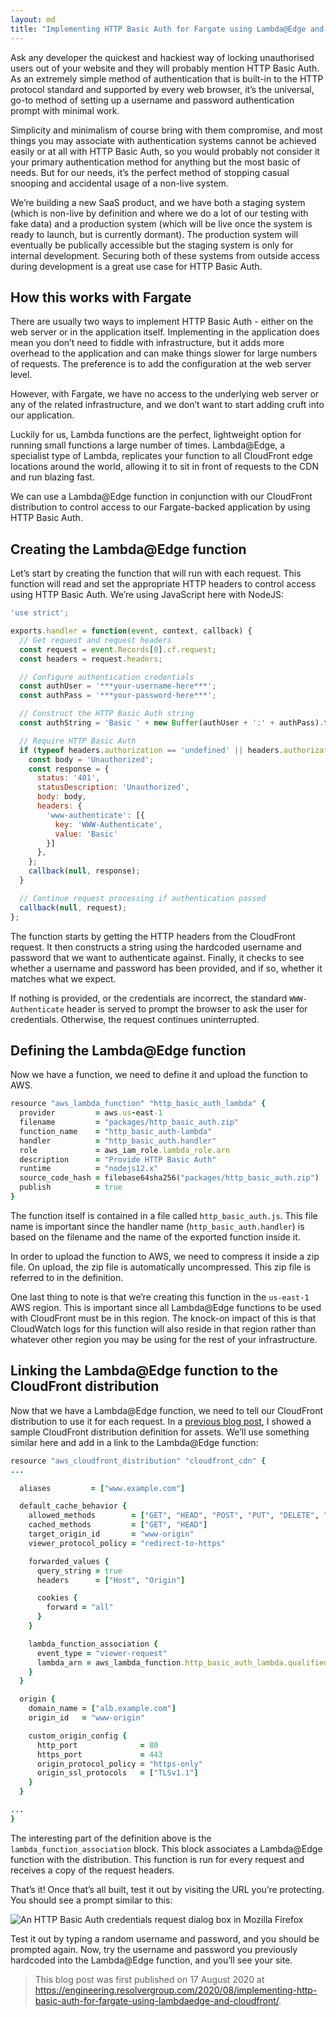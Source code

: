 ```yaml
---
layout: md
title: "Implementing HTTP Basic Auth for Fargate using Lambda@Edge and CloudFront"
---
```


Ask any developer the quickest and hackiest way of locking unauthorised users out of your website and they will probably mention HTTP Basic Auth. As an extremely simple method of authentication that is built-in to the HTTP protocol standard and supported by every web browser, it’s the universal, go-to method of setting up a username and password authentication prompt with minimal work.

Simplicity and minimalism of course bring with them compromise, and most things you may associate with authentication systems cannot be achieved easily or at all with HTTP Basic Auth, so you would probably not consider it your primary authentication method for anything but the most basic of needs. But for our needs, it’s the perfect method of stopping casual snooping and accidental usage of a non-live system.

We’re building a new SaaS product, and we have both a staging system (which is non-live by definition and where we do a lot of our testing with fake data) and a production system (which will be live once the system is ready to launch, but is currently dormant). The production system will eventually be publically accessible but the staging system is only for internal development. Securing both of these systems from outside access during development is a great use case for HTTP Basic Auth.

## How this works with Fargate

There are usually two ways to implement HTTP Basic Auth - either on the web server or in the application itself. Implementing in the application does mean you don’t need to fiddle with infrastructure, but it adds more overhead to the application and can make things slower for large numbers of requests. The preference is to add the configuration at the web server level.

However, with Fargate, we have no access to the underlying web server or any of the related infrastructure, and we don’t want to start adding cruft into our application.

Luckily for us, Lambda functions are the perfect, lightweight option for running small functions a large number of times. Lambda@Edge, a specialist type of Lambda, replicates your function to all CloudFront edge locations around the world, allowing it to sit in front of requests to the CDN and run blazing fast.

We can use a Lambda@Edge function in conjunction with our CloudFront distribution to control access to our Fargate-backed application by using HTTP Basic Auth.

## Creating the Lambda@Edge function

Let’s start by creating the function that will run with each request. This function will read and set the appropriate HTTP headers to control access using HTTP Basic Auth. We’re using JavaScript here with NodeJS:

```jsx
'use strict';

exports.handler = function(event, context, callback) {
  // Get request and request headers
  const request = event.Records[0].cf.request;
  const headers = request.headers;

  // Configure authentication credentials
  const authUser = '***your-username-here***';
  const authPass = '***your-password-here***';

  // Construct the HTTP Basic Auth string
  const authString = 'Basic ' + new Buffer(authUser + ':' + authPass).toString('base64');

  // Require HTTP Basic Auth
  if (typeof headers.authorization == 'undefined' || headers.authorization[0].value != authString) {
    const body = 'Unauthorized';
    const response = {
      status: '401',
      statusDescription: 'Unauthorized',
      body: body,
      headers: {
        'www-authenticate': [{
          key: 'WWW-Authenticate',
          value: 'Basic'
        }]
      },
    };
    callback(null, response);
  }

  // Continue request processing if authentication passed
  callback(null, request);
};
```

The function starts by getting the HTTP headers from the CloudFront request. It then constructs a string using the hardcoded username and password that we want to authenticate against. Finally, it checks to see whether a username and password has been provided, and if so, whether it matches what we expect.

If nothing is provided, or the credentials are incorrect, the standard `WWW-Authenticate` header is served to prompt the browser to ask the user for credentials. Otherwise, the request continues uninterrupted.

## Defining the Lambda@Edge function

Now we have a function, we need to define it and upload the function to AWS.

```ruby
resource "aws_lambda_function" "http_basic_auth_lambda" {
  provider         = aws.us-east-1
  filename         = "packages/http_basic_auth.zip"
  function_name    = "http_basic_auth-lambda"
  handler          = "http_basic_auth.handler"
  role             = aws_iam_role.lambda_role.arn
  description      = "Provide HTTP Basic Auth"
  runtime          = "nodejs12.x"
  source_code_hash = filebase64sha256("packages/http_basic_auth.zip")
  publish          = true
}
```

The function itself is contained in a file called `http_basic_auth.js`. This file name is important since the handler name (`http_basic_auth.handler`) is based on the filename and the name of the exported function inside it.

In order to upload the function to AWS, we need to compress it inside a zip file. On upload, the zip file is automatically uncompressed. This zip file is referred to in the definition.

One last thing to note is that we’re creating this function in the `us-east-1` AWS region. This is important since all Lambda@Edge functions to be used with CloudFront must be in this region. The knock-on impact of this is that CloudWatch logs for this function will also reside in that region rather than whatever other region you may be using for the rest of your infrastructure.

## Linking the Lambda@Edge function to the CloudFront distribution

Now that we have a Lambda@Edge function, we need to tell our CloudFront distribution to use it for each request. In a [previous blog post](/archive/resolverblog/granting-time-limited-access-to-assets-in-s3-using-cloudfront/), I showed a sample CloudFront distribution definition for assets. We’ll use something similar here and add in a link to the Lambda@Edge function:

```ruby
resource "aws_cloudfront_distribution" "cloudfront_cdn" {
...

  aliases         = ["www.example.com"]

  default_cache_behavior {
    allowed_methods        = ["GET", "HEAD", "POST", "PUT", "DELETE", "OPTIONS", "PATCH"]
    cached_methods         = ["GET", "HEAD"]
    target_origin_id       = "www-origin"
    viewer_protocol_policy = "redirect-to-https"

    forwarded_values {
      query_string = true
      headers      = ["Host", "Origin"]

      cookies {
        forward = "all"
      }
    }

    lambda_function_association {
      event_type = "viewer-request"
      lambda_arn = aws_lambda_function.http_basic_auth_lambda.qualified_arn
    }
  }

  origin {
    domain_name = ["alb.example.com"]
    origin_id   = "www-origin"

    custom_origin_config {
      http_port              = 80
      https_port             = 443
      origin_protocol_policy = "https-only"
      origin_ssl_protocols   = ["TLSv1.1"]
    }
  }

...
}
```

The interesting part of the definition above is the `lambda_function_association` block. This block associates a Lambda@Edge function with the distribution. This function is run for every request and receives a copy of the request headers.

That’s it! Once that’s all built, test it out by visiting the URL you’re protecting. You should see a prompt similar to this:

![An HTTP Basic Auth credentials request dialog box in Mozilla Firefox](/img/resolverblog/http-basic-auth-request.png)

Test it out by typing a random username and password, and you should be prompted again. Now, try the username and password you previously hardcoded into the Lambda@Edge function, and you’ll see your site.

> This blog post was first published on 17 August 2020 at <https://engineering.resolvergroup.com/2020/08/implementing-http-basic-auth-for-fargate-using-lambdaedge-and-cloudfront/>.

